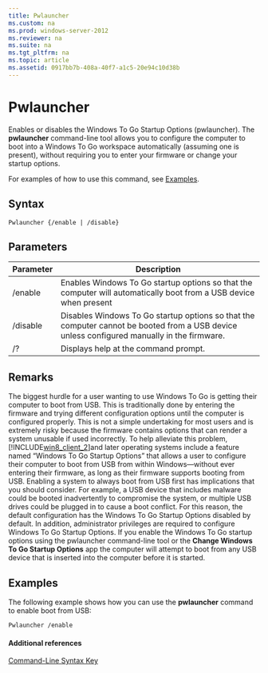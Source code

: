 ```yaml
---
title: Pwlauncher
ms.custom: na
ms.prod: windows-server-2012
ms.reviewer: na
ms.suite: na
ms.tgt_pltfrm: na
ms.topic: article
ms.assetid: 0917bb7b-408a-40f7-a1c5-20e94c10d38b
---
```

# Pwlauncher
Enables or disables the Windows To Go Startup Options \(pwlauncher\). The **pwlauncher** command\-line tool allows you to configure the computer to boot into a Windows To Go workspace automatically \(assuming one is present\), without requiring you to enter your firmware or change your startup options.  
  
For examples of how to use this command, see [Examples](#BKMK_examples).  
  
## Syntax  
  
```  
Pwlauncher {/enable | /disable}  
```  
  
## Parameters  
  
|Parameter|Description|  
|-------------|---------------|  
|\/enable|Enables Windows To Go startup options so that the computer will automatically boot from a USB device when present|  
|\/disable|Disables Windows To Go startup options so that the computer cannot be booted from a USB device unless configured manually in the firmware.|  
|\/?|Displays help at the command prompt.|  
  
## Remarks  
The biggest hurdle for a user wanting to use Windows To Go is getting their computer to boot from USB. This is traditionally done by entering the firmware and trying different configuration options until the computer is configured properly. This is not a simple undertaking for most users and is extremely risky because the firmware contains options that can render a system unusable if used incorrectly. To help alleviate this problem, [!INCLUDE[win8_client_2](includes/win8_client_2_md.md)]and later operating systems include a feature named “Windows To Go Startup Options” that allows a user to configure their computer to boot from USB from within Windows—without ever entering their firmware, as long as their firmware supports booting from USB. Enabling a system to always boot from USB first has implications that you should consider. For example, a USB device that includes malware could be booted inadvertently to compromise the system, or multiple USB drives could be plugged in to cause a boot conflict. For this reason, the default configuration has the Windows To Go Startup Options disabled by default. In addition, administrator privileges are required to configure Windows To Go Startup Options. If you enable the Windows To Go startup options using the pwlauncher command\-line tool or the **Change Windows To Go Startup Options** app the computer will attempt to boot from any USB device that is inserted into the computer before it is started.  
  
## <a name="BKMK_examples"></a>Examples  
The following example shows how you can use the **pwlauncher** command to enable boot from USB:  
  
```  
Pwlauncher /enable  
```  
  
#### Additional references  
[Command-Line Syntax Key](Command-Line-Syntax-Key.md)  
  

